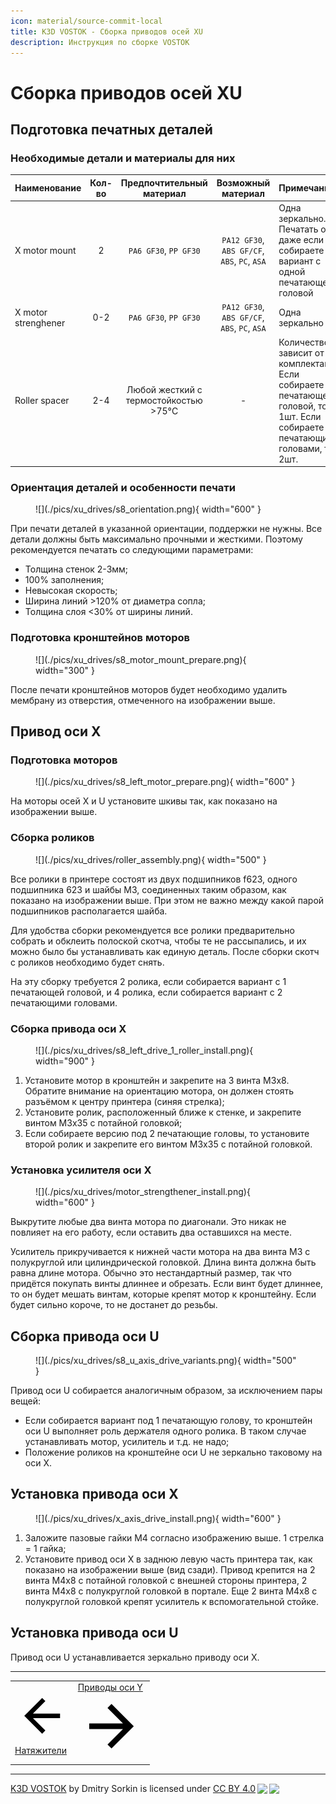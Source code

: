 ```yaml
---
icon: material/source-commit-local
title: K3D VOSTOK - Сборка приводов осей XU
description: Инструкция по сборке VOSTOK
---
```


# Сборка приводов осей XU

## Подготовка печатных деталей

### Необходимые детали и материалы для них

| Наименование        | Кол-во |       Предпочтительный материал       |              Возможный материал              | Примечание                                                   |
| :------------------ | :----: | :-----------------------------------: | :------------------------------------------: | :----------------------------------------------------------- |
| X motor mount       |   2    |         `PA6 GF30`, `PP GF30`         | `PA12 GF30`, `ABS GF/CF`, `ABS`, `PC`, `ASA` | Одна зеркально. Печатать обе даже если собираете вариант с одной печатающей головой |
| X motor strenghener |  0-2   |         `PA6 GF30`, `PP GF30`         | `PA12 GF30`, `ABS GF/CF`, `ABS`, `PC`, `ASA` | Одна зеркально                                               |
| Roller spacer       |  2-4   | Любой жесткий с термостойкостью >75°C |                      -                       | Количество зависит от комплектации. Если собираете с 1 печатающей головой, то 1шт. Если собираете с 2 печатающими головами, то 2шт. |

### Ориентация деталей и особенности печати

<figure markdown>
  ![](./pics/xu_drives/s8_orientation.png){ width="600" }
</figure>

При печати деталей в указанной ориентации, поддержки не нужны. Все детали должны быть максимально прочными и жесткими. Поэтому рекомендуется печатать со следующими параметрами:

- Толщина стенок 2-3мм;
- 100% заполнения;
- Невысокая скорость;
- Ширина линий >120% от диаметра сопла;
- Толщина слоя <30% от ширины линий.

### Подготовка кронштейнов моторов

<figure markdown>
  ![](./pics/xu_drives/s8_motor_mount_prepare.png){ width="300" }
</figure>

После печати кронштейнов моторов будет необходимо удалить мембрану из отверстия, отмеченного на изображении выше.

## Привод оси X

### Подготовка моторов

<figure markdown>
  ![](./pics/xu_drives/s8_left_motor_prepare.png){ width="600" }
</figure>

На моторы осей X и U установите шкивы так, как показано на изображении выше. 

### Сборка роликов

<figure markdown>
  ![](./pics/xu_drives/roller_assembly.png){ width="500" }
</figure>

Все ролики в принтере состоят из двух подшипников f623, одного подшипника 623 и шайбы М3, соединенных таким образом, как показано на изображении выше. При этом не важно между какой парой подшипников располагается шайба.

Для удобства сборки рекомендуется все ролики предварительно собрать и обклеить полоской скотча, чтобы те не рассыпались, и их можно было бы устанавливать как единую деталь. После сборки скотч с роликов необходимо будет снять.

На эту сборку требуется 2 ролика, если собирается вариант с 1 печатающей головой, и 4 ролика, если собирается вариант с 2 печатающими головами.

### Сборка привода оси X

<figure markdown>
  ![](./pics/xu_drives/s8_left_drive_1_roller_install.png){ width="900" }
</figure>

1. Установите мотор в кронштейн и закрепите на 3 винта М3х8. Обратите внимание на ориентацию мотора, он должен стоять разъёмом к центру принтера (синяя стрелка);
2. Установите ролик, расположенный ближе к стенке, и закрепите винтом М3х35 с потайной головкой;
3. Если собираете версию под 2 печатающие головы, то установите второй ролик и закрепите его винтом М3х35 с потайной головкой.

### Установка усилителя оси X

<figure markdown>
  ![](./pics/xu_drives/motor_strengthener_install.png){ width="600" }
</figure>

Выкрутите любые два винта мотора по диагонали. Это никак не повлияет на его работу, если оставить два оставшихся на месте.

Усилитель прикручивается к нижней части мотора на два винта М3 с полукруглой или цилиндрической головкой. Длина винта должна быть равна длине мотора. Обычно это нестандартный размер, так что придётся покупать винты длиннее и обрезать. Если винт будет длиннее, то он будет мешать винтам, которые крепят мотор к кронштейну. Если будет сильно короче, то не достанет до резьбы.

## Сборка привода оси U

<figure markdown>
  ![](./pics/xu_drives/s8_u_axis_drive_variants.png){ width="500" }
</figure>

Привод оси U собирается аналогичным образом, за исключением пары вещей:

- Если собирается вариант под 1 печатающую голову, то кронштейн оси U выполняет роль держателя одного ролика. В таком случае устанавливать мотор, усилитель и т.д. не надо;
- Положение роликов на кронштейне оси U не зеркально таковому на оси X.

## Установка привода оси X

<figure markdown>
  ![](./pics/xu_drives/x_axis_drive_install.png){ width="600" }
</figure>

1. Заложите пазовые гайки М4 согласно изображению выше. 1 стрелка = 1 гайка;
2. Установите привод оси X в заднюю левую часть принтера так, как показано на изображении выше (вид сзади). Привод крепится на 2 винта М4х8 с потайной головкой с внешней стороны принтера, 2 винта М4х8 с полукруглой головкой в портале. Еще 2 винта М4х8 с полукруглой головкой крепят усилитель к вспомогательной стойке.

## Установка привода оси U

Привод оси U устанавливается зеркально приводу оси X.

---

<table class="navitable">
    <tbody>
        <tr>
            <td><a class="md-button" href="../tensioners" style="width: 100%; padding-left: 0em; padding-right: 0em;"><span class="twemoji"><svg xmlns="http://www.w3.org/2000/svg" viewBox="0 0 24 24"><path d="M20 11v2H8l5.5 5.5-1.42 1.42L4.16 12l7.92-7.92L13.5 5.5 8 11h12Z"></path></svg></span> Натяжители</a></td>
            <td><a class="md-button" href="../y_drive" style="width: 100%; padding-left: 0em; padding-right: 0em;">Приводы оси Y <span class="twemoji"><svg xmlns="http://www.w3.org/2000/svg" viewBox="0 0 24 24"><path d="M4 11v2h12l-5.5 5.5 1.42 1.42L19.84 12l-7.92-7.92L10.5 5.5 16 11H4Z"></path></svg></span></a></td>
        </tr>
    </tbody>
</table>

<script type="text/javascript">
  DiscourseEmbed = {
    discourseUrl: 'https://forum.k3d.tech/',
    discourseEmbedUrl: 'https://k3d.tech/vostok/xu_drives/',
    // className: 'CLASS_NAME',
  };

  (function() {
    var d = document.createElement('script'); d.type = 'text/javascript'; d.async = true;
    d.src = DiscourseEmbed.discourseUrl + 'javascripts/embed.js';
    (document.getElementsByTagName('head')[0] || document.getElementsByTagName('body')[0]).appendChild(d);
  })();
</script>

---

<p xmlns:cc="http://creativecommons.org/ns#" xmlns:dct="http://purl.org/dc/terms/"><a property="dct:title" rel="cc:attributionURL" href="https://k3d.tech/vostok/">K3D VOSTOK</a> by <span property="cc:attributionName">Dmitry Sorkin</span> is licensed under <a href="http://creativecommons.org/licenses/by/4.0/?ref=chooser-v1" target="_blank" rel="license noopener noreferrer" style="display:inline-block;">CC BY 4.0<img style="height:22px!important;margin-left:3px;vertical-align:text-bottom;" src="https://mirrors.creativecommons.org/presskit/icons/cc.svg?ref=chooser-v1"><img style="height:22px!important;margin-left:3px;vertical-align:text-bottom;" src="https://mirrors.creativecommons.org/presskit/icons/by.svg?ref=chooser-v1"></a></p>